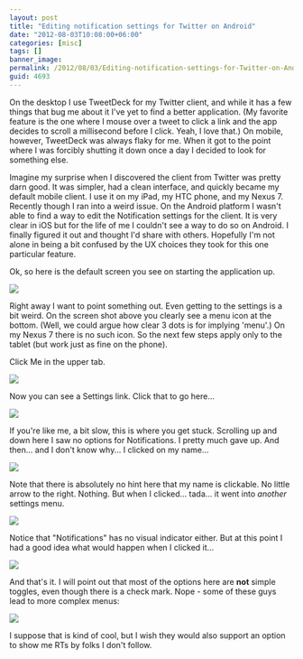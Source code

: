```yaml
---
layout: post
title: "Editing notification settings for Twitter on Android"
date: "2012-08-03T10:08:00+06:00"
categories: [misc]
tags: []
banner_image: 
permalink: /2012/08/03/Editing-notification-settings-for-Twitter-on-Android
guid: 4693
---
```


On the desktop I use TweetDeck for my Twitter client, and while it has a few things that bug me about it I've yet to find a better application. (My favorite feature is the one where I mouse over a tweet to click a link and the app decides to scroll a millisecond before I click. Yeah, I love that.) On mobile, however, TweetDeck was always flaky for me. When it got to the point where I was forcibly shutting it down once a day I decided to look for something else.
<!--more-->
Imagine my surprise when I discovered the client from Twitter was pretty darn good. It was simpler, had a clean interface, and quickly became my default mobile client. I use it on my iPad, my HTC phone, and my Nexus 7. Recently though I ran into a weird issue. On the Android platform I wasn't able to find a way to edit the Notification settings for the client. It is very clear in iOS but for the life of me I couldn't see a way to do so on Android. I finally figured it out and thought I'd share with others. Hopefully I'm not alone in being a bit confused by the UX choices they took for this one particular feature.


Ok, so here is the default screen you see on starting the application up.

<img src="https://static.raymondcamden.com/images/1.png" />

Right away I want to point something out. Even getting to the settings is a bit weird. On the screen shot above you clearly see a menu icon at the bottom. (Well, we could argue how clear 3 dots is for implying 'menu'.) On my Nexus 7 there is no such icon. So the next few steps apply only to the tablet (but work just as fine on the phone).

Click Me in the upper tab.

<img src="https://static.raymondcamden.com/images/2.png" />

Now you can see a Settings link. Click that to go here...

<img src="https://static.raymondcamden.com/images/3.png" />

If you're like me, a bit slow, this is where you get stuck. Scrolling up and down here I saw no options for Notifications. I pretty much gave up. And then... and I don't know why... I clicked on my name...

<img src="https://static.raymondcamden.com/images/3 - Copy (2).png" />

Note that there is absolutely no hint here that my name is clickable. No little arrow to the right. Nothing. But when I clicked... tada... it went into <i>another</i> settings menu.

<img src="https://static.raymondcamden.com/images/4.png" />

Notice that "Notifications" has no visual indicator either. But at this point I had a good idea what would happen when I clicked it...

<img src="https://static.raymondcamden.com/images/5.png" />

And that's it. I will point out that most of the options here are <b>not</b> simple toggles, even though there is a check mark. Nope - some of these guys lead to more complex menus:

<img src="https://static.raymondcamden.com/images/6.png" />

I suppose that is kind of cool, but I wish they would also support an option to show me RTs by folks I don't follow.